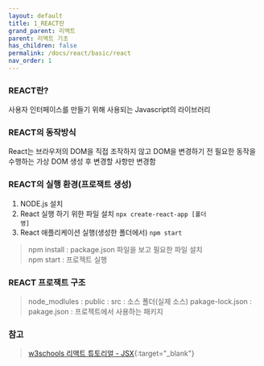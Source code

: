 ```yaml
---
layout: default
title: 1_REACT란
grand_parent: 리액트
parent: 리액트 기초
has_children: false
permalink: /docs/react/basic/react
nav_order: 1
---
```




### **REACT란?**   

사용자 인터페이스를 만들기 위해 사용되는 Javascript의 라이브러리


### **REACT의 동작방식**  

React는 브라우저의 DOM을 직접 조작하지 않고 DOM을 변경하기 전 필요한 동작을 수행하는 가상 DOM 생성 후 변경할 사항만 변경함


### **REACT의 실행 환경(프로잭트 생성)**

1. NODE.js 설치
2. React 실행 하기 위한 파일 설치 <code>npx create-react-app [폴더 명]</code>  
3. React 애플리케이션 실행(생성한 폴더에서) <code>npm start</code>

> npm install : package.json 파일을 보고 필요한 파일 설치  
> npm start : 프로젝트 실행







### **REACT 프로잭트 구조**
>node_modlules :
>public :
>src : 소스 폴더(실제 소스)
>pakage-lock.json : 
>pakage.json : 프로젝트에서 사용하는 패키지




### **참고**

> [w3schools 리액트 튜토리얼 - JSX](https://www.w3schools.com/REACT/default.asp){:target="_blank"}
